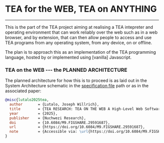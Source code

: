 # TEA for the WEB, TEA on ANYTHING
-----------------------------------

This is the part of the TEA project aiming at realising a TEA intepreter and operating environment that can work reliably over the web such as in a web browser, and by extension, that can then allow people to access and use TEA programs from any operating system, from any device, on or offline.

The plan is to approach this as an implementation of the TEA programming language, hosted by or implemented using [vanilla] Javascript.

### TEA on the WEB --- the PLANNED ARCHITECTURE

The planned architecture for how this is to proceed is as laid out in the System Architecture schematic in the [specification file](specification/WEB%20TEA%20ARCHITECTURE.pdf) path or as in the associated paper:


```bibtex
@misc{lutalo2025tea,
  author       = {Lutalo, Joseph Willrich},
  title        = {TEA RESEARCH: TEA ON THE WEB A High-Level Web Software Operating Environment Specification For The TEA Programming Language: Web TEA Architecture},
  year         = {2025},
  publisher    = {Nuchwezi Research},
  doi          = {10.6084/M9.FIGSHARE.29591687},
  url          = {https://doi.org/10.6084/M9.FIGSHARE.29591687},
  note         = {Accessible via: \url{https://doi.org/10.6084/M9.FIGSHARE.29591687}}
}
```
